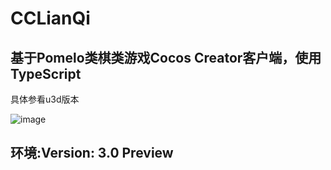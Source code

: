 # CCLianQi
基于Pomelo类棋类游戏Cocos Creator客户端，使用TypeScript
----
具体参看u3d版本

![image](https://github.com/iniwap/CCLianQiClient/blob/main/screenshots/1.png)

环境:Version: 3.0 Preview
---

